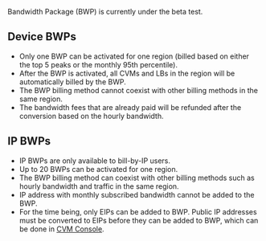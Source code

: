 Bandwidth Package (BWP) is currently under the beta test.
## Device BWPs
- Only one BWP can be activated for one region (billed based on either the top 5 peaks or the monthly 95th percentile).
- After the BWP is activated, all CVMs and LBs in the region will be automatically billed by the BWP.
- The BWP billing method cannot coexist with other billing methods in the same region.
- The bandwidth fees that are already paid will be refunded after the conversion based on the hourly bandwidth.

## IP BWPs
- IP BWPs are only available to bill-by-IP users.
- Up to 20 BWPs can be activated for one region.
- The BWP billing method can coexist with other billing methods such as hourly bandwidth and traffic in the same region.
- IP address with monthly subscribed bandwidth cannot be added to the BWP.
- For the time being, only EIPs can be added to BWP. Public IP addresses must be converted to EIPs before they can be added to BWP, which can be done in [CVM Console](https://console.cloud.tencent.com/cvm/index).
